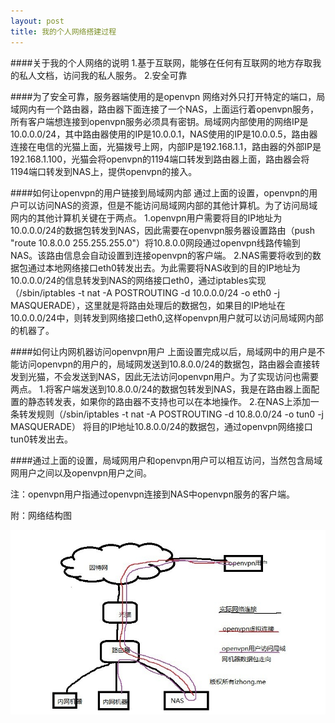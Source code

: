 ```yaml
---
layout: post
title: 我的个人网络搭建过程
---
```



####关于我的个人网络的说明
1.基于互联网，能够在任何有互联网的地方存取我的私人文档，访问我的私人服务。
2.安全可靠

####为了安全可靠，服务器端使用的是openvpn
网络对外只打开特定的端口，局域网内有一个路由器，路由器下面连接了一个NAS，上面运行着openvpn服务，所有客户端想连接到openvpn服务必须具有密钥。局域网内部使用的网络IP是10.0.0.0/24，其中路由器使用的IP是10.0.0.1，NAS使用的IP是10.0.0.5，路由器连接在电信的光猫上面，光猫拨号上网，内部IP是192.168.1.1，路由器的外部IP是192.168.1.100，光猫会将openvpn的1194端口转发到路由器上面，路由器会将1194端口转发到NAS上，提供openvpn的接入。

####如何让openvpn的用户链接到局域网内部
通过上面的设置，openvpn的用户可以访问NAS的资源，但是不能访问局域网内部的其他计算机。为了访问局域网内的其他计算机关键在于两点。
1.openvpn用户需要将目的IP地址为10.0.0.0/24的数据包转发到NAS，因此需要在openvpn服务器设置路由（push "route 10.8.0.0 255.255.255.0"）将10.8.0.0网段通过openvpn线路传输到NAS。该路由信息会自动设置到连接openvpn的客户端。
2.NAS需要将收到的数据包通过本地网络接口eth0转发出去。为此需要将NAS收到的目的IP地址为10.0.0.0/24的信息转发到NAS的网络接口eth0，通过iptables实现（/sbin/iptables -t nat -A POSTROUTING -d 10.0.0.0/24 -o eth0 -j MASQUERADE），这里就是将路由处理后的数据包，如果目的IP地址在10.0.0.0/24中，则转发到网络接口eth0,这样openvpn用户就可以访问局域网内部的机器了。

####如何让内网机器访问openvpn用户
上面设置完成以后，局域网中的用户是不能访问openvpn的用户的，局域网发送到10.8.0.0/24的数据包，路由器会直接转发到光猫，不会发送到NAS，因此无法访问openvpn用户。为了实现访问也需要两点。
1.将客户端发送到10.8.0.0/24的数据包转发到NAS，我是在路由器上面配置的静态转发表，如果你的路由器不支持也可以在本地操作。
2.在NAS上添加一条转发规则（/sbin/iptables -t nat -A POSTROUTING -d 10.8.0.0/24 -o tun0 -j MASQUERADE） 将目的IP地址10.8.0.0/24的数据包，通过openvpn网络接口tun0转发出去。

####通过上面的设置，局域网用户和openvpn用户可以相互访问，当然包含局域网用户之间以及openvpn用户之间。

注：openvpn用户指通过openvpn连接到NAS中openvpn服务的客户端。

附：网络结构图

![](/assets/pic/2013/my-private-network-daemon.jpg)